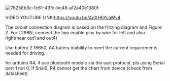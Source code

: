 
![76258b3c-1c61-43fc-bc48-a12a40e1380f](https://github.com/user-attachments/assets/c67ef8f7-87c6-494d-855d-ebe220ef18a4)

VIDEO YOUTUBE LINK:https://youtu.be/4dXHhYcaWv4

The circuit connection diagram is based on the fritzing diagram and Figure 2. For L298N, connect the two enable pins by wire for left and also right(near out1 and out4)

Use batery 2 18650, AA batery inability to meet the current requirements needed for driving.

for arduino R4, if use bluetooth module via the uart protocol, pls using Serial port 1 not 0, if Srial0, R4 cannot get the chart from device (check from datasheet)
